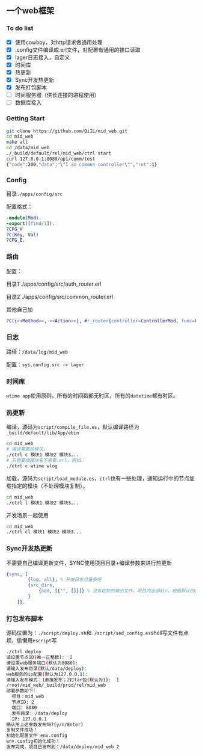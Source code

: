 ## 一个web框架

### To do list

- [X] 使用cowboy，对http请求做通用处理
- [X] .config文件编译成.erl文件，对配置有通用的接口读取
- [X] lager日志接入，自定义
- [X] 时间库
- [X] 热更新
- [X] Sync开发热更新
- [X] 发布打包脚本
- [ ] 时间服务器（供长连接的进程使用）
- [ ] 数据库接入

### Getting Start
```bash
git clone https://github.com/QiIL/mid_web.git
cd mid_web
make all
cd /data/mid_web
./_build/default/rel/mid_web/ctrl start
curl 127.0.0.1:8080/api/comm/test
{"code":200,"data":"\"I am common controller\"","ret":1}
```

### Config
目录`./apps/config/src`

配置格式：
```erlang
-module(Mod).
-export([find/1]).
?CFG_H
?C(Key, Val)
?CFG_E.
```

### 路由
配置：

目录1`./apps/config/src/auth_router.erl

目录2`./apps/config/src/common_router.erl

其他自己加
```erlang
?C({<<Method>>, <<Action>>}, #r_router{controller=ControllerMod, func=Func})
```

### 日志

路径：`/data/log/mid_web`

配置：`sys.config.src -> lager`

### 时间库
`wtime app`使用原则，所有的时间戳都无时区，所有的`datetime`都有时区。

### 热更新

编译，源码为`script/compile_file.es`，默认编译路径为`_build/default/lib/App/ebin`
``` bash
cd mid_web
# 编译需要的模块，
./ctrl c 模块1 模块2 模块3...
# 只需要填模块名不需要.erl，例如：
./ctrl c wtime wlog
```
加载，源码为`script/load_module.es`，`ctrl`也有一些处理，通知运行中的节点加载指定的模块（不处理模块复制）。
``` bash
cd mid_web
./ctrl l 模块1 模块2 模块3...
```
开发场景一起使用
``` bash
cd mid_web
./ctrl cl 模块1 模块2 模块3...
```

### Sync开发热更新
不需要自己编译更新文件，SYNC使用项目目录+编译参数来进行热更新
``` erlang sys.config.src
{sync, [
        {log, all}, % 开发日志尽量多吧
        {src_dirs, 
            {add, [{"", []}]} % 没有定制的输出文件，项目内全部dir，根据默认的erl_opt outdir 编译到默认目录
        }
    ]}.
```

### 打包发布脚本
源码位置为：`./script/deploy.sh`和`./script/sed_config.es`shell写文件有点烦，偷懒用`escript`写
``` bash
./ctrl deploy
请设置节点ID(唯一正整数):  2
请设置web服务端口(默认为8080):
请输入发布目录(默认/data/deploy):
web服务的ip配置(默认为127.0.0.1):
请输入发布模式：1直接发布；2打tar包(默认为1):  1
/root/mid_web/_build/prod/rel/mid_web
部署参数如下:
  项目：mid_web
  节点ID: 2
  端口: 8080
  发布目录: /data/deploy
  IP: 127.0.0.1
确认用上述参数发布吗?(y/n/Enter)
复制文件成功！
初始化配置文件 env.config
env.config初始化成功！
发布完成，项目已发布到：/data/deploy/mid_web_2

```